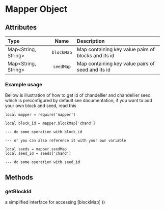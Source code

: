 # Mapper Object
## Attributes
| Type | Name | Description|
|:-----|:----:|:-----------|
| Map<String, String> | `blockMap` | Map containing key value pairs of blocks and its id |
| Map<String, String> | `seedMap` | Map containing key value pairs of seed and its id |

### Example usage
Bellow is illustration of how to get id of chandellier and chandellier seed which is preconfigured by default see documentation, if you want to add your own block and seed, read this
```
local mapper = require('mapper')

local block_id = mapper.blockMap['chand']

--- do some operation with block_id

--- or you can also reference it with your own variable

local seeds = mapper.seedMap
local seed_id = seeds['chand']

--- do some operation with seed_id
```

## Methods
### getBlockId
a simplified interface for accessing [blockMap] ()
